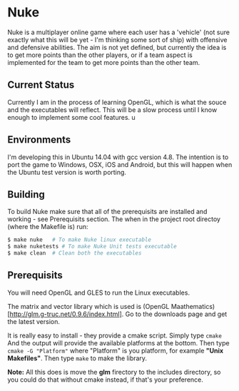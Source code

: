 # Nuke
Nuke is a multiplayer online game where each user has a 'vehicle' (not sure exactly what this will be yet - I'm thinking some sort of ship) with offensive and defensive abilities. The aim is not yet defined, but currently the idea is to get more points than the other players, or if a team aspect is implemented for the team to get more points than the other team.

## Current Status
Currently I am in the process of learning OpenGL, which is what the souce and the executables will reflect. This will be a slow process until I know enough to implement some cool features.
u
## Environments
I'm developing this in Ubuntu 14.04 with gcc version 4.8. The intention is to port the game to Windows, OSX, iOS and Android, but this will happen when the Ubuntu test version is worth porting.

## Building
To build Nuke make sure that all of the prerequisits are installed and working - see Prerequisits section. The when in the project root directoy (where the Makefile is) run:
```python
$ make nuke   # To make Nuke linux executable
$ make nuketests # To make Nuke Unit tests executable
$ make clean  # Clean both the executables
```

## Prerequisits 
You will need OpenGL and GLES to run the Linux executables.

The matrix and vector library which is used is (OpenGL
Maathematics)[http://glm.g-truc.net/0.9.6/index.html].  Go to the downloads page
and get the latest version.

It is really easy to install - they provide a cmake script. Simply type 
```cmake``` 
And the output will provide the available platforms at the bottom. Then type 
```cmake -G "Platform"```
where "Platform" is you platform, for example __"Unix Makefiles"__. Then type
```make``` 
to make the library.
 
__Note:__ All this does is move the __glm__ firectory to the includes directory, so you
could do that without cmake instead, if that's your preference.

